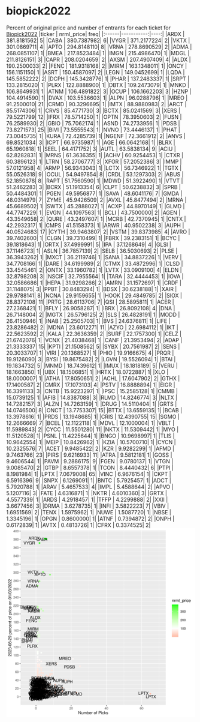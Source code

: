 # biopick2022
Percent of original price and number of entrants for each ticket for [Biopick2022](https://twitter.com/hashtag/Biopick2022)
|ticker |  nrml_price| freq|
|:------|-----------:|----:|
|ARDX   | 381.8181562|    5|
|CABA   | 380.7387982|    6|
|VYGR   | 371.2177224|    2|
|VKTX   | 301.0869711|    4|
|APTO   | 294.8148110|    8|
|VRNA   | 278.8690529|    2|
|ADMA   | 268.0851107|    1|
|BMEA   | 217.8523484|    1|
|IMGN   | 215.4986470|    1|
|MDGL   | 211.8126151|    3|
|CAPR   | 208.0204659|    2|
|AXSM   | 207.4907409|    4|
|ALDX   | 190.2500033|    2|
|FENC   | 181.9318168|    2|
|MIRM   | 163.1348011|    1|
|ONCY   | 156.1151150|    1|
|ASRT   | 150.4587097|    2|
|LEGN   | 149.0452699|    1|
|LQDA   | 145.5852222|    2|
|DCPH   | 145.3428776|    1|
|PHAR   | 137.2483337|    1|
|SRPT   | 133.2815020|    1|
|PLRX   | 122.8888900|    1|
|DBTX   | 109.2473079|    1|
|MNKD   | 106.8649931|    1|
|ATNM   | 106.4891822|    3|
|OCUP   | 106.1662203|    3|
|HZNP   | 104.4914590|    1|
|DVAX   | 103.5536603|    1|
|ALPN   |  96.0288796|    1|
|MREO   |  91.2500010|   21|
|CRMD   |  90.3296695|    1|
|IMTX   |  88.9880983|    2|
|ARCT   |  85.5174306|    1|
|CRVS   |  85.4771730|    3|
|BCTX   |  85.0241569|    3|
|XERS   |  79.5221799|   12|
|IFRX   |  78.5714250|    1|
|OPTN   |  78.3950603|    2|
|FUSN   |  76.2589930|    2|
|GBIO   |  75.7062174|    1|
|ASND   |  74.2733956|    1|
|PDSB   |  73.8271573|   25|
|BIVI   |  73.5555543|    1|
|NVNO   |  73.4446137|    1|
|PHAT   |  73.0045735|    1|
|KURA   |  72.4285739|    1|
|NGENF  |  72.3661912|    2|
|ANVS   |  69.8521034|    3|
|ICPT   |  66.9735987|    1|
|AGE    |  66.0642168|    1|
|BLRX   |  65.1960818|    1|
|SEEL   |  64.4171752|    3|
|AUTL   |  63.5838134|    9|
|ACIU   |  62.8282831|    1|
|MRNS   |  61.3636355|    1|
|ACHV   |  60.9254453|    1|
|CTXR   |  60.3896123|    1|
|LTRN   |  58.2706777|    3|
|XFOR   |  57.2052386|    3|
|IMMP   |  57.0121958|    4|
|ARMP   |  56.9343043|    1|
|LCTX   |  56.7346922|    1|
|TGTX   |  55.0526318|    9|
|OCUL   |  54.9497854|    8|
|CRDL   |  53.1297303|    2|
|ABUS   |  52.1850878|    8|
|RAPT   |  51.7560590|    1|
|MDWD   |  51.3922490|    1|
|VTVT   |  51.2462283|    3|
|BCRX   |  51.1913354|    6|
|CLPT   |  50.6238832|    3|
|SPRB   |  50.4484301|    1|
|PGEN   |  49.5956877|    1|
|SAVA   |  48.6041176|    7|
|GMDA   |  48.0314979|    7|
|ZYME   |  45.9426509|    2|
|AVXL   |  45.8477494|    2|
|MRNA   |  45.6689502|    1|
|SWTX   |  45.2888027|    1|
|ACXP   |  44.8970149|    1|
|GLMD   |  44.7747229|    1|
|EVGN   |  44.1097563|    1|
|BCLI   |  43.7500000|    2|
|AGEN   |  43.3549658|    2|
|QURE   |  43.2497607|    1|
|MCRB   |  42.7370945|    1|
|CNTX   |  42.2932317|    1|
|CMPS   |  41.5158373|    1|
|ARWR   |  40.9502238|    3|
|AUPH   |  40.0524683|   17|
|CYTH   |  39.9463807|    2|
|VSTM   |  39.8373985|    4|
|AVRO   |  39.7402600|    1|
|CLGN   |  39.7310499|    1|
|FBRX   |  39.2383151|    1|
|BCYC   |  39.1818643|    1|
|ORTX   |  37.4999991|    5|
|IPA    |  37.1268649|    4|
|GLSI   |  37.1146723|    1|
|ASLN   |  36.7857139|    2|
|SELB   |  36.5030693|    2|
|PLSE   |  36.3943262|    1|
|MXCT   |  36.2119746|    1|
|SANA   |  34.8837226|    1|
|VERV   |  34.7708166|    1|
|DARE   |  34.6199989|    2|
|CTMX   |  33.4872996|    1|
|CLSD   |  33.4545461|    2|
|ONTX   |  33.1960782|    1|
|LVTX   |  33.0909100|    4|
|ELDN   |  32.8798208|    3|
|NSCIF  |  32.7955564|    1|
|TARA   |  32.4444453|    1|
|IOVA   |  32.0586686|    1|
|HEPA   |  31.9298266|    2|
|AMRN   |  31.1572697|    1|
|CRDF   |  31.1148075|    3|
|PPBT   |  30.8483294|    1|
|BDSX   |  30.6238188|    1|
|XAIR   |  29.9788141|    8|
|NCNA   |  29.9159655|    1|
|HOOK   |  29.4849785|    2|
|SIOX   |  28.8372108|   11|
|PRTG   |  28.6113706|    7|
|QSI    |  28.5895811|    1|
|ACER   |  27.2368421|    1|
|BFLY   |  26.9058287|    1|
|IBRX   |  26.8092108|    4|
|DNA    |  26.7148004|    2|
|MGTX   |  26.5796125|    2|
|SLS    |  26.4828191|    1|
|MODD   |  26.4150946|    1|
|INAB   |  25.2505703|    1|
|BVS    |  24.6376811|    1|
|LIFE   |  23.8286482|    2|
|MDNA   |  23.6012271|   11|
|AZYO   |  22.6984112|    1|
|IKT    |  22.5623592|    2|
|KALA   |  22.3636359|    2|
|SURF   |  22.1757300|    1|
|CELZ   |  21.6742076|    1|
|VCNX   |  21.4038468|    1|
|CANF   |  21.3953494|    2|
|ADAP   |  21.3333337|   15|
|KPTI   |  21.1508562|    5|
|SYBX   |  20.7561987|    2|
|SENS   |  20.3033707|    1|
|VIRI   |  20.1368527|    1|
|PHIO   |  19.9166675|    4|
|PRQR   |  19.9126090|    3|
|BYSI   |  19.8675482|    2|
|LGVN   |  19.5526094|    1|
|BTAI   |  19.1834732|    5|
|MNMD   |  18.7439612|    1|
|IMUX   |  18.1818189|    5|
|VERU   |  18.1663850|    1|
|UBX    |  18.1506851|    1|
|HRTX   |  18.0722887|    1|
|XLO    |  18.0000007|    1|
|ATHA   |  17.8050651|    2|
|ACHL   |  17.6047902|    2|
|GTHX   |  17.1400587|    2|
|CMRX   |  17.1073103|    4|
|PSTV   |  16.8888894|    1|
|EIGR   |  16.3391133|    3|
|CNTB   |  15.9223297|    1|
|IPSC   |  15.2585128|    1|
|CMMB   |  15.0739125|    1|
|AFIB   |  14.8387088|    3|
|RLMD   |  14.8246774|    3|
|NLTX   |  14.7282157|    3|
|ALZN   |  14.7263159|    1|
|DRUG   |  14.5110404|    1|
|GRTS   |  14.0746500|    8|
|ONCT   |  13.7753307|   15|
|BTTX   |  13.6559135|    1|
|BCAB   |  13.3978616|    1|
|PRDS   |  13.1948685|    1|
|CRIS   |  12.4390755|   15|
|SGMO   |  12.2666669|    7|
|BCEL   |  12.1122118|    1|
|MDVL   |  12.1000004|    1|
|VBLT   |  11.5989843|    2|
|CYCC   |  11.5501280|   11|
|NKTX   |  11.5309442|    1|
|MYO    |  11.5120528|    1|
|PSNL   |  11.4225644|    1|
|BNGO   |  10.9698997|    1|
|TLIS   |  10.9642554|    1|
|MEIP   |  10.8426962|    1|
|KZIA   |  10.5700710|    1|
|CYCN   |  10.2325576|    7|
|ACET   |   9.9485422|    2|
|KZR    |   9.9282299|    1|
|AFMD   |   9.7463766|   23|
|PIRS   |   9.6216933|   11|
|ATRA   |   9.5812181|    1|
|GOSS   |   9.4606544|    1|
|PAVM   |   9.2886175|    9|
|FGEN   |   9.0780137|    1|
|VTGN   |   9.0085470|    2|
|GTBP   |   8.6557378|    1|
|TCON   |   8.4440432|    6|
|PTPI   |   8.1981984|    1|
|LPTX   |   7.0679008|   65|
|VINC   |   6.9676154|    1|
|CKPT   |   6.5916396|    9|
|SNPX   |   6.1269091|    1|
|BNTC   |   5.7925457|    1|
|ADCT   |   5.7920788|    1|
|ARAV   |   5.4657533|    4|
|IMPL   |   5.4588644|    2|
|APVO   |   5.1207116|    3|
|FATE   |   4.6316871|    1|
|NKTR   |   4.6010360|    3|
|GRTX   |   4.5577339|    1|
|ARDS   |   4.2918457|    1|
|TFFP   |   4.2299888|    2|
|XXII   |   3.6677456|    3|
|DRMA   |   3.6278735|    1|
|INFI   |   3.5822223|    7|
|VBIV   |   1.6951569|    2|
|TENX   |   1.5975962|    1|
|NUWE   |   1.5087720|    1|
|NBSE   |   1.3345196|    1|
|OPGN   |   0.8600000|    1|
|ATNF   |   0.7394872|    2|
|ONPH   |   0.6172839|    1|
|AVTX   |   0.4813726|    1|
|CFRX   |   0.3374525|    2|
![retvspicks](biopicks.png?raw=true)
